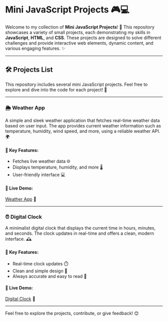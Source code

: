 # Mini JavaScript Projects 🎮💻

Welcome to my collection of **Mini JavaScript Projects**! 🚀 This repository showcases a variety of small projects, each demonstrating my skills in **JavaScript**, **HTML**, and **CSS**. These projects are designed to solve different challenges and provide interactive web elements, dynamic content, and various engaging features. ✨

---

## 🛠️ Projects List

This repository includes several mini JavaScript projects. Feel free to explore and dive into the code for each project! 📂

---

### 🌦️ **Weather App**

A simple and sleek weather application that fetches real-time weather data based on user input. The app provides current weather information such as temperature, humidity, wind speed, and more, using a reliable weather API. 🌍

#### 📌 **Key Features:**
- Fetches live weather data 🌐  
- Displays temperature, humidity, and more 🌡️  
- User-friendly interface 💻  

#### 🔗 **Live Demo:**  
[Weather App](https://hamxasajid.github.io/Project-2k25/WeatherApp/index.html) 🌟  

---

### ⏰ **Digital Clock**

A minimalist digital clock that displays the current time in hours, minutes, and seconds. The clock updates in real-time and offers a clean, modern interface. 🕰️

#### 📌 **Key Features:**
- Real-time clock updates ⏱️  
- Clean and simple design 🎨  
- Always accurate and easy to read 📆  

#### 🔗 **Live Demo:**  
[Digital Clock](https://hamxasajid.github.io/Project-2k25/DigitalClock/index.html) 🌟  

---

Feel free to explore the projects, contribute, or give feedback! 😊